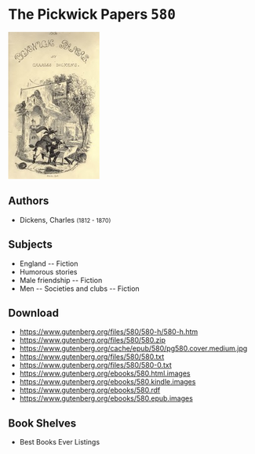 # The Pickwick Papers <kbd>580</kbd>

![](./cover.medium.jpg "")

## Authors


 - Dickens, Charles <small>(1812 - 1870)</small>

## Subjects


 - England -- Fiction
 - Humorous stories
 - Male friendship -- Fiction
 - Men -- Societies and clubs -- Fiction

## Download


 - https://www.gutenberg.org/files/580/580-h/580-h.htm
 - https://www.gutenberg.org/files/580/580.zip
 - https://www.gutenberg.org/cache/epub/580/pg580.cover.medium.jpg
 - https://www.gutenberg.org/files/580/580.txt
 - https://www.gutenberg.org/files/580/580-0.txt
 - https://www.gutenberg.org/ebooks/580.html.images
 - https://www.gutenberg.org/ebooks/580.kindle.images
 - https://www.gutenberg.org/ebooks/580.rdf
 - https://www.gutenberg.org/ebooks/580.epub.images

## Book Shelves


 - Best Books Ever Listings
